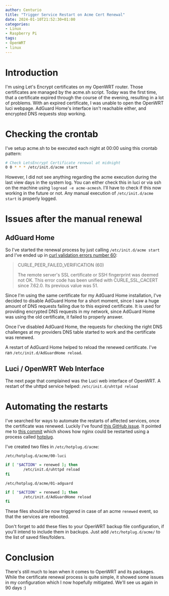 ```yaml
---
author: Centurio
title: "Trigger Service Restart on Acme Cert Renewal"
date: 2024-01-10T21:52:30+01:00
categories:
- Linux
- Raspberry Pi
tags:
- OpenWRT
- linux
---
```

# Introduction
I'm using Let's Encrypt certificates on my OpenWRT router. Those certificates are managed by the acme.sh script. Today was the first time, that a certificate expired through the course of the evening, resulting in a lot of problems.
With an expired certificate, I was unable to open the OpenWRT luci webpage. AdGuard Home's interface isn't reachable either, and encrypted DNS requests stop working.

# Checking the crontab
I've setup acme.sh to be executed each night at 00:00 using this crontab pattern:

```bash
# Check LetsEncrypt Certificate renewal at midnight
0 0 * * * /etc/init.d/acme start
```

However, I did not see anything regarding the acme execution during the last view days in the system log. You can either check this in luci or via ssh on the machine using `logread -e acme-acmesh`. I'll have to check if this now working in the future or not. Any manual execution of `/etc/init.d/acme start` is properly logged.

# Issues after the manual renewal
## AdGuard Home
So I've started the renewal process by just calling `/etc/init.d/acme start` and I've ended up in [curl validation errors number 60](https://curl.se/libcurl/c/libcurl-errors.html):

> CURLE_PEER_FAILED_VERIFICATION (60)
>
> The remote server's SSL certificate or SSH fingerprint was deemed not OK. This error code has been unified with CURLE_SSL_CACERT since 7.62.0. Its previous value was 51.

Since I'm using the same certificate for my AdGuard Home installation, I've decided to disable AdGuard Home for a short moment, since I saw a huge amount of DNS requests failing due to this expired certificate. It is used for providing encrypted DNS requests in my network, since AdGuard Home was using the old certificate, it failed to properly answer.

Once I've disabled AdGuard Home, the requests for checking the right DNS challenges at my  providers DNS table started to work and the certificate was renewed.

A restart of AdGuard Home helped to reload the renewed certificate. I've ran `/etc/init.d/AdGuardHome reload`.

## Luci / OpenWRT Web Interface
The next page that complained was the Luci web interface of OpenWRT. A restart of the uhttpd service helped: `/etc/init.d/uhttpd reload`

# Automating the restarts
I've searched for ways to automate the restarts of affected services, once the certificate was renewed. Luckily I've found [this GitHub issue](https://github.com/openwrt/packages/issues/15610). It pointed me to [this commit](https://github.com/openwrt/packages/commit/e84f6514538f0638507ce8066f801374db6f4150) which shows how nginx could be restarted using a process called [hotplug](https://openwrt.org/docs/guide-user/base-system/hotplug).

I've created two files in `/etc/hotplug.d/acme`:

`/etc/hotplug.d/acme/00-luci`
```bash
if [ "$ACTION" = renewed ]; then
        /etc/init.d/uhttpd reload
fi
```

`/etc/hotplug.d/acme/01-adguard`
```bash
if [ "$ACTION" = renewed ]; then
        /etc/init.d/AdGuardHome reload
fi
```

These files should be now triggered in case of an acme `renewed` event, so that the services are rebooted.

Don't forget to add these files to your OpenWRT backup file configuration, if you'll intend to include them in backups. Just add `/etc/hotplug.d/acme/` to the list of saved files/folders.

# Conclusion
There's still much to lean when it comes to OpenWRT and its packages. While the certificate renewal process is quite simple, it showed some issues in my configuration which I now hopefully mitigated. We'll see us again in 90 days :)